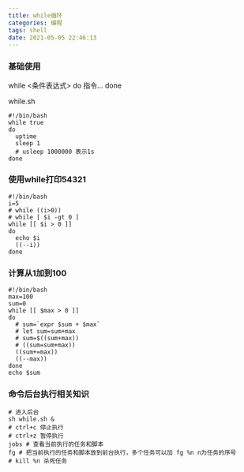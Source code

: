 ```yaml
---
title: while循环
categories: 编程
tags: shell
date: 2021-05-05 22:46:13
---
```

### 基础使用
while <条件表达式>
do
  指令...
done

while.sh
```shell
#!/bin/bash
while true
do
  uptime
  sleep 1
  # usleep 1000000 表示1s
done
```
### 使用while打印54321
```shell
#!/bin/bash
i=5
# while ((i>0))
# while [ $i -gt 0 ]
while [[ $i > 0 ]]
do
  echo $i
  ((--i))
done
```

### 计算从1加到100
```shell
#!/bin/bash
max=100
sum=0
while [[ $max > 0 ]]
do
  # sum=`expr $sum + $max`
  # let sum=sum+max
  # sum=$((sum+max))
  # ((sum=sum+max))
  ((sum+=max))
  ((--max))
done
echo $sum
```

### 命令后台执行相关知识
```shell
# 进入后台
sh while.sh &
# ctrl+c 停止执行
# ctrl+z 暂停执行
jobs # 查看当前执行的任务和脚本
fg # 把当前执行的任务和脚本放到前台执行，多个任务可以加 fg %n n为任务的序号
# kill %n 杀死任务
```